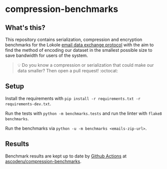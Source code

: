 # compression-benchmarks

## What's this?

This repository contains serialization, compression and encryption benchmarks for the Lokole [email data exchange protocol](https://github.com/ascoderu/opwen-cloudserver#data-exchange-format) with the aim to find the method of encoding our dataset in the smallest possible size to save bandwidth for users of the system.

> :bulb: Do you know a compression or serialization that could make our data smaller? Then open a pull request! :octocat:

## Setup

Install the requirements with `pip install -r requirements.txt -r requirements-dev.txt`.

Run the tests with `python -m benchmarks.tests` and run the linter with `flake8 benchmarks`.

Run the benchmarks via `python -u -m benchmarks <emails-zip-url>`.

## Results

Benchmark results are kept up to date by [Github Actions](https://github.com/ascoderu/compression-benchmarks/actions?query=workflow%3ACD) at [ascoderu/compression-benchmarks](https://ascoderu.ca/compression-benchmarks/).
